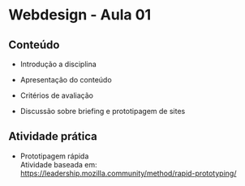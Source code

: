 # Webdesign - Aula 01

## Conteúdo
- Introdução a disciplina
- Apresentação do conteúdo
- Critérios de avaliação

- Discussão sobre briefing e prototipagem de sites

## Atividade prática
- Prototipagem rápida<br>
Atividade baseada em:<br>
https://leadership.mozilla.community/method/rapid-prototyping/
